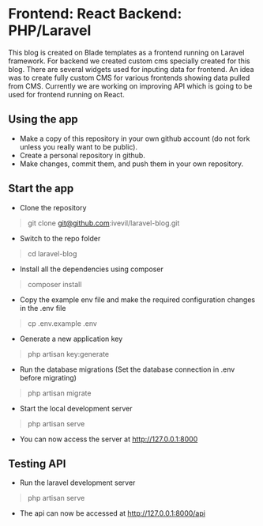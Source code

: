 # Frontend: React Backend: PHP/Laravel

This blog is created on Blade templates as a frontend running on Laravel framework. 
For backend we created custom cms specially created for this blog. There are several widgets used for inputing data for frontend.
An idea was to create fully custom CMS for various frontends showing data pulled from CMS. 
Currently we are working on improving API which is going to be used for frontend running on React.

## Using the app
- Make a copy of this repository in your own github account (do not fork unless you really want to be public).
- Create a personal repository in github.
- Make changes, commit them, and push them in your own repository.

## Start the app
- Clone the repository
> git clone git@github.com:ivevil/laravel-blog.git

- Switch to the repo folder
> cd laravel-blog

- Install all the dependencies using composer
> composer install

- Copy the example env file and make the required configuration changes in the .env file
> cp .env.example .env

- Generate a new application key
> php artisan key:generate

- Run the database migrations (Set the database connection in .env before migrating)
> php artisan migrate

- Start the local development server
> php artisan serve

- You can now access the server at http://127.0.0.1:8000

## Testing API
- Run the laravel development server
> php artisan serve

- The api can now be accessed at http://127.0.0.1:8000/api
